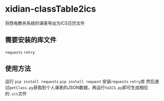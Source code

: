 # xidian-classTable2ics
将西电教务系统的课表导出为ICS日历文件

## 需要安装的库文件

`requests` `retry`

## 使用方法
 运行 `pip install requests` `pip install request` 安装`requests` `retry`库
 然后通过`getClass.py`获取到个人课表的JSON数据，再运行`toICS.py`即可生成相应的`.ics`文件
 
